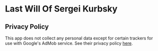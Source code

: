 # Last Will Of Sergei Kurbsky
## Privacy Policy
This app does not collect any personal data except for certain trackers for use with Google's AdMob service.  See their privacy policy [here](https://policies.google.com/privacy).
